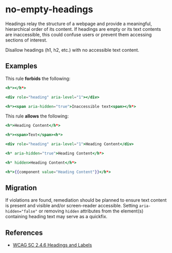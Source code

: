# no-empty-headings

Headings relay the structure of a webpage and provide a meaningful, hierarchical order of its content. If headings are empty or its text contents are inaccessible, this could confuse users or prevent them accessing sections of interest.

Disallow headings (h1, h2, etc.) with no accessible text content.

## Examples

This rule **forbids** the following:

```hbs
<h*></h*>
```

```hbs
<div role="heading" aria-level="1"></div>
```

```hbs
<h*><span aria-hidden="true">Inaccessible text<span></h*>
```

This rule **allows** the following:

```hbs
<h*>Heading Content</h*>
```

```hbs
<h*><span>Text</span><h*>
```

```hbs
<div role="heading" aria-level="1">Heading Content</div>
```

```hbs
<h* aria-hidden="true">Heading Content</h*>
```

```hbs
<h* hidden>Heading Content</h*>
```

```hbs
<h*>{{component value="Heading Content"}}</h*>
```

## Migration

If violations are found, remediation should be planned to ensure text content is present and visible and/or screen-reader accessible. Setting `aria-hidden="false"` or removing `hidden` attributes from the element(s) containing heading text may serve as a quickfix.

## References

- [WCAG SC 2.4.6 Headings and Labels](https://www.w3.org/TR/UNDERSTANDING-WCAG20/navigation-mechanisms-descriptive.html)
